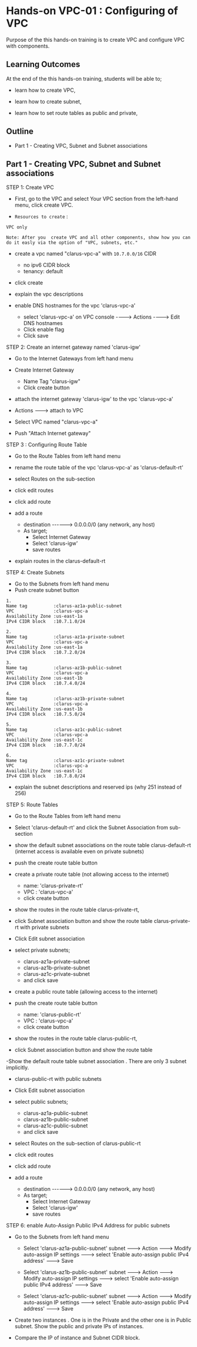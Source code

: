 # Hands-on VPC-01 : Configuring of VPC

Purpose of the this hands-on training is to create VPC and configure VPC with components.

## Learning Outcomes

At the end of the this hands-on training, students will be able to;

- learn how to create VPC,

- learn how to create subnet,

- learn how to set route tables as public and private,


## Outline

- Part 1 - Creating VPC, Subnet and Subnet associations



## Part 1 - Creating VPC, Subnet and Subnet associations

STEP 1: Create VPC

- First, go to the VPC and select Your VPC section from the left-hand menu, click create VPC.

- `Resources to create` :

```text
VPC only 

Note: After you  create VPC and all other components, show how you can do it easly via the option of "VPC, subnets, etc."
```

- create a vpc named "clarus-vpc-a" with `10.7.0.0/16` CIDR
    - no ipv6 CIDR block
    - tenancy: default

- click create

- explain the vpc descriptions

- enable DNS hostnames for the vpc 'clarus-vpc-a'

  - select 'clarus-vpc-a' on VPC console ----> Actions ----> Edit DNS hostnames
  - Click enable flag
  - Click save 

STEP 2: Create an internet gateway named 'clarus-igw'

- Go to the Internet Gateways from left hand menu

- Create Internet Gateway
   - Name Tag "clarus-igw" 
   - Click create button

-  attach the internet gateway 'clarus-igw' to the vpc 'clarus-vpc-a'
  - Actions ---> attach to VPC
  - Select VPC named "clarus-vpc-a"
  - Push "Attach Internet gateway"

STEP 3 : Configuring Route Table

- Go to the Route Tables from left hand menu

- rename the route table of the vpc 'clarus-vpc-a' as 'clarus-default-rt'

- select Routes on the sub-section

- click edit routes

- click add route

- add a route
    - destination ------> 0.0.0.0/0 (any network, any host)
    - As target;
      - Select Internet Gateway
      - Select 'clarus-igw'
      - save routes

- explain routes in the clarus-default-rt

STEP 4: Create Subnets
- Go to the Subnets from left hand menu
- Push create subnet button
```text
1. 
Name tag          :clarus-az1a-public-subnet
VPC               :clarus-vpc-a
Availability Zone :us-east-1a
IPv4 CIDR block   :10.7.1.0/24

2. 
Name tag          :clarus-az1a-private-subnet
VPC               :clarus-vpc-a
Availability Zone :us-east-1a
IPv4 CIDR block   :10.7.2.0/24

3. 
Name tag          :clarus-az1b-public-subnet
VPC               :clarus-vpc-a
Availability Zone :us-east-1b
IPv4 CIDR block   :10.7.4.0/24

4. 
Name tag          :clarus-az1b-private-subnet
VPC               :clarus-vpc-a
Availability Zone :us-east-1b
IPv4 CIDR block   :10.7.5.0/24

5. 
Name tag          :clarus-az1c-public-subnet
VPC               :clarus-vpc-a
Availability Zone :us-east-1c
IPv4 CIDR block   :10.7.7.0/24

6. 
Name tag          :clarus-az1c-private-subnet
VPC               :clarus-vpc-a
Availability Zone :us-east-1c
IPv4 CIDR block   :10.7.8.0/24
```
- explain the subnet descriptions and reserved ips (why 251 instead of 256)

STEP 5: Route Tables

- Go to the Route Tables from left hand menu

- Select 'clarus-default-rt' and click the Subnet Association from sub-section

- show the default subnet associations on the route table 
clarus-default-rt (internet access is available even on private subnets)
- push the create route table button

- create a private route table (not allowing access to the internet) 
  - name: 'clarus-private-rt'
  - VPC : 'clarus-vpc-a'
  - click create button

- show the routes in the route table clarus-private-rt,

- click Subnet association button and show the route table clarus-private-rt with private subnets

- Click Edit subnet association
- select private subnets;
  - clarus-az1a-private-subnet
  - clarus-az1b-private-subnet
  - clarus-az1c-private-subnet
  - and click save

- create a public route table (allowing access to the internet) 

- push the create route table button
  - name: 'clarus-public-rt'
  - VPC : 'clarus-vpc-a'
  - click create button

- show the routes in the route table clarus-public-rt,

- click Subnet association button and show the route table 

-Show the default route table subnet association . There are only 3 subnet implicitly.

- clarus-public-rt with public subnets

- Click Edit subnet association

- select public subnets;
  - clarus-az1a-public-subnet
  - clarus-az1b-public-subnet
  - clarus-az1c-public-subnet
  - and click save

- select Routes on the sub-section of clarus-public-rt

- click edit routes

- click add route

- add a route
    - destination ------> 0.0.0.0/0 (any network, any host)
    - As target;
      - Select Internet Gateway
      - Select 'clarus-igw'
      - save routes    
      
STEP 6: enable Auto-Assign Public IPv4 Address for public subnets

- Go to the Subnets from left hand menu

  - Select 'clarus-az1a-public-subnet' subnet ---> Action ---> Modify auto-assign IP settings  ---> select 'Enable auto-assign public IPv4 address' ---> Save

  - Select 'clarus-az1b-public-subnet' subnet ---> Action ---> Modify auto-assign
  IP settings  ---> select 'Enable auto-assign public IPv4 address' ---> Save

  - Select 'clarus-az1c-public-subnet' subnet ---> Action ---> Modify auto-assign
  IP settings  ---> select 'Enable auto-assign public IPv4 address' ---> Save

- Create two instances . One is in the Private and the other one is in Public subnet. Show the public and private IPs of instances. 

- Compare the IP of instance and Subnet CIDR block.


